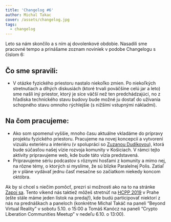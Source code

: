 ```yaml
---
title: 'Changelog #6'
author: Michal Takac
cover: /assets/changelog.jpg
tags:
  - changelog
---
```

Leto sa nám skončilo a s ním aj dovolenkové obdobie. Nasadili sme pracovné tempo a prinášame zoznam noviniek v podobe Changelogu s číslom 6:

## Čo sme spravili:

* V otázke fyzického priestoru nastalo niekoľko zmien. Po niekoľkých stretnutiach a dlhých diskusiách (ktoré trvali poväčšine celú jar a leto) sme našli iný priestor, ktorý je síce väčší než ten predchádzajúci, no z hľadiska technického stavu budovy bude možné ju dostať do užívania schopného stavu omnoho rýchlejšie (s nižšími vstupnými nákladmi).

## Na čom pracujeme:

* Ako som spomenul vyššie, mnoho času aktuálne vkladáme do prípravy projektu fyzického priestoru. Pracujeme na novej koncepcii a vytvorení vizuálu exteriéru a interiéru (v spolupráci so [Zuzanou Dudíkovou](https://www.facebook.com/zuzana.dudikova.56)), ktorá bude súčasťou našej vízie rozvoja komunity v Košiciach. V rámci tejto aktivity pripravujeme web, kde bude táto vízia predstavená.
* Pripravujeme sériu podcastov s rôznymi hosťami z komunity a mimo nej, na rôzne témy, o ktorých si myslíme, že sú blízke Paralelnej Polis. Zatiaľ je v pláne vydávať jednu časť mesačne so začiatkom niekedy koncom októbra.

Ak by si chcel s niečim pomôcť, prezri si možnosti ako na to na stránke [Zapoj sa](https://www.paralelnapoliskosice.sk/zapoj-sa). Tento víkend nás taktiež môžeš stretnúť na [HCPP 2019](https://opt-out.hcpp.cz/) v Prahe (ešte stále máme jeden lístok na predaj!), kde budú participovať niektorí z nás na prednáškach a paneloch (konkrétne Michal Takáč na paneli “Beyond Virtual Reality” v sobotu 5.10. o 15:00 a Tomáš Kanócz na paneli “Crypto Liberation Communities Meetup” v nedeľu 6.10. o 13:00).
